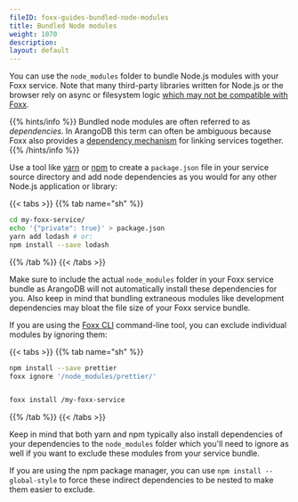 ```yaml
---
fileID: foxx-guides-bundled-node-modules
title: Bundled Node modules
weight: 1070
description: 
layout: default
---
```

You can use the `node_modules` folder to bundle Node.js modules with your Foxx
service. Note that many third-party libraries written for Node.js or the
browser rely on async or filesystem logic
[which may not be compatible with Foxx](../#compatibility-caveats).

{{% hints/info %}}
Bundled node modules are often referred to as _dependencies_. In ArangoDB this
term can often be ambiguous because Foxx also provides a
[dependency mechanism](foxx-guides-dependencies) for linking services together.
{{% /hints/info %}}

Use a tool like [yarn](https://yarnpkg.com) or
[npm](https://npmjs.com) to
create a `package.json` file in your service source directory and add node
dependencies as you would for any other Node.js application or library:

{{< tabs >}}
{{% tab name="sh" %}}
```sh
cd my-foxx-service/
echo '{"private": true}' > package.json
yarn add lodash # or:
npm install --save lodash
```
{{% /tab %}}
{{< /tabs >}}

Make sure to include the actual `node_modules` folder in your Foxx service
bundle as ArangoDB will not automatically install these dependencies for you.
Also keep in mind that bundling extraneous modules like development
dependencies may bloat the file size of your Foxx service bundle.

If you are using the [Foxx CLI](../../programs-tools/foxx-cli/)
command-line tool, you can exclude individual modules by ignoring them:

{{< tabs >}}
{{% tab name="sh" %}}
```sh
npm install --save prettier
foxx ignore '/node_modules/prettier/'


foxx install /my-foxx-service
```
{{% /tab %}}
{{< /tabs >}}

Keep in mind that both yarn and npm typically also install dependencies of
your dependencies to the `node_modules` folder which you'll need to ignore as
well if you want to exclude these modules from your service bundle.

If you are using the npm package manager, you can use
`npm install --global-style` to force these indirect dependencies
to be nested to make them easier to exclude.